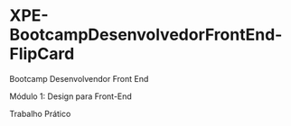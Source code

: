 # XPE-BootcampDesenvolvedorFrontEnd-FlipCard

Bootcamp Desenvolvendor Front End

Módulo 1: Design para Front-End

Trabalho Prático
